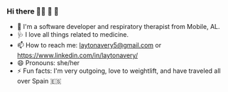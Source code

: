 ### Hi there 👋🏽 :hibiscus: :lollipop: 

- 🔭 I'm a software developer and respiratory therapist from Mobile, AL.
- 🩺 I love all things related to medicine. 
- 📫 How to reach me: laytonavery5@gmail.com or https://www.linkedin.com/in/laytonavery/
- 😄 Pronouns: she/her
- ⚡ Fun facts: I'm very outgoing, love to weightlift, and have traveled all over Spain :es:
